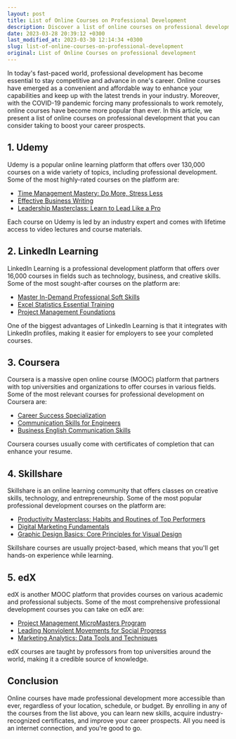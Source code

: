 ```yaml
---
layout: post
title: List of Online Courses on Professional Development
description: Discover a list of online courses on professional development that can help you advance in your career and acquire new skills.
date: 2023-03-28 20:39:12 +0300
last_modified_at: 2023-03-30 12:14:34 +0300
slug: list-of-online-courses-on-professional-development
original: List of Online Courses on professional development
---
```

In today's fast-paced world, professional development has become essential to stay competitive and advance in one's career. Online courses have emerged as a convenient and affordable way to enhance your capabilities and keep up with the latest trends in your industry. Moreover, with the COVID-19 pandemic forcing many professionals to work remotely, online courses have become more popular than ever. In this article, we present a list of online courses on professional development that you can consider taking to boost your career prospects.

## 1\. Udemy

Udemy is a popular online learning platform that offers over 130,000 courses on a wide variety of topics, including professional development. Some of the most highly-rated courses on the platform are:

* [Time Management Mastery: Do More, Stress Less](/career-development/time-management-mastery-do-more-stress-less-course-on-udemy.html)
* [Effective Business Writing](/career-development/effective-business-writing-course-on-udemy.html)
* [Leadership Masterclass: Learn to Lead Like a Pro](/career-development/leadership-masterclass-learn-to-lead-like-a-pro-course-on-udemy.html)

Each course on Udemy is led by an industry expert and comes with lifetime access to video lectures and course materials.

## 2\. LinkedIn Learning

LinkedIn Learning is a professional development platform that offers over 16,000 courses in fields such as technology, business, and creative skills. Some of the most sought-after courses on the platform are:

* [Master In-Demand Professional Soft Skills](/career-development/master-in-demand-professional-soft-skills-course-on-linkedin-learning.html)
* [Excel Statistics Essential Training](/career-development/excel-statistics-essential-training-course-on-linkedin-learning.html)
* [Project Management Foundations](/career-development/learning-project-management-foundations-on-linkedin.html)

One of the biggest advantages of LinkedIn Learning is that it integrates with LinkedIn profiles, making it easier for employers to see your completed courses.

## 3\. Coursera

Coursera is a massive open online course (MOOC) platform that partners with top universities and organizations to offer courses in various fields. Some of the most relevant courses for professional development on Coursera are:

* [Career Success Specialization](/career-development/maximizing-your-career-success-with-coursera-s-career-success-specialization-course.html)
* [Communication Skills for Engineers](/career-development/communication-skills-for-engineers-course-on-coursera.html)
* [Business English Communication Skills](/career-development/business-english-communication-skills-course-on-coursera.html)

Coursera courses usually come with certificates of completion that can enhance your resume.

## 4\. Skillshare

Skillshare is an online learning community that offers classes on creative skills, technology, and entrepreneurship. Some of the most popular professional development courses on the platform are:

* [Productivity Masterclass: Habits and Routines of Top Performers](/career-development/productivity-masterclass-habits-and-routines-of-top-performers-course-on-skillshare.html)
* [Digital Marketing Fundamentals](/career-development/digital-marketing-fundamentals-course-on-skillshare.html)
* [Graphic Design Basics: Core Principles for Visual Design](/career-development/graphic-design-basics-core-principles-for-visual-design-course-on-skillshare.html)

Skillshare courses are usually project-based, which means that you'll get hands-on experience while learning.

## 5\. edX

edX is another MOOC platform that provides courses on various academic and professional subjects. Some of the most comprehensive professional development courses you can take on edX are:

* [Project Management MicroMasters Program](/career-development/project-management-micromasters-program-on-edx.html)
* [Leading Nonviolent Movements for Social Progress](/career-development/learn-to-lead-nonviolent-movements-for-social-progress-on-edx.html)
* [Marketing Analytics: Data Tools and Techniques](/career-development/marketing-analytics-data-tools-and-techniques-course-on-edx.html)

edX courses are taught by professors from top universities around the world, making it a credible source of knowledge.

## Conclusion

Online courses have made professional development more accessible than ever, regardless of your location, schedule, or budget. By enrolling in any of the courses from the list above, you can learn new skills, acquire industry-recognized certificates, and improve your career prospects. All you need is an internet connection, and you're good to go.